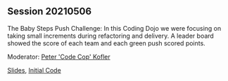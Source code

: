 ## Session 20210506

The Baby Steps Push Challenge: In this Coding Dojo we were focusing on taking small increments during refactoring and delivery. A leader board showed the score of each team and each green push scored points.

Moderator: [Peter 'Code Cop' Kofler](https://twitter.com/codecopkofler)

[Slides](https://www.slideshare.net/pkofler/coding-dojo-baby-steps-push-challenge-2021),
[Initial Code](https://github.com/codecop/Parrot-Refactoring-Kata)
